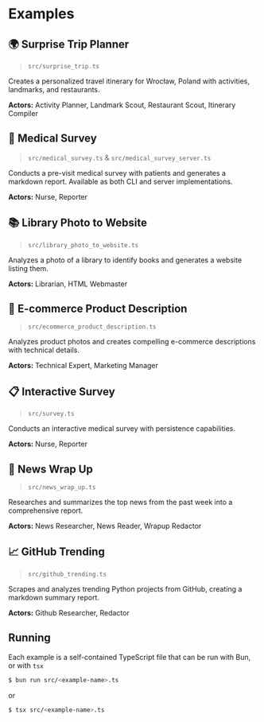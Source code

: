 # Examples

## 🌍 Surprise Trip Planner

> `src/surprise_trip.ts`

Creates a personalized travel itinerary for Wrocław, Poland with activities, landmarks, and restaurants. 

**Actors:** Activity Planner, Landmark Scout, Restaurant Scout, Itinerary Compiler

## 🏥 Medical Survey

> `src/medical_survey.ts` & `src/medical_survey_server.ts`

Conducts a pre-visit medical survey with patients and generates a markdown report. Available as both CLI and server implementations.

**Actors:** Nurse, Reporter

## 📚 Library Photo to Website

> `src/library_photo_to_website.ts`

Analyzes a photo of a library to identify books and generates a website listing them.

**Actors:** Librarian, HTML Webmaster

## 👟 E-commerce Product Description

> `src/ecommerce_product_description.ts`

Analyzes product photos and creates compelling e-commerce descriptions with technical details.

**Actors:** Technical Expert, Marketing Manager

## 📋 Interactive Survey

> `src/survey.ts`

Conducts an interactive medical survey with persistence capabilities.

**Actors:** Nurse, Reporter

## 📰 News Wrap Up

> `src/news_wrap_up.ts`

Researches and summarizes the top news from the past week into a comprehensive report.

**Actors:** News Researcher, News Reader, Wrapup Redactor

## 📈 GitHub Trending

> `src/github_trending.ts`

Scrapes and analyzes trending Python projects from GitHub, creating a markdown summary report.

**Actors:** Github Researcher, Redactor

## Running

Each example is a self-contained TypeScript file that can be run with Bun, or with `tsx`

```bash
$ bun run src/<example-name>.ts
```

or

```bash
$ tsx src/<example-name>.ts
```
